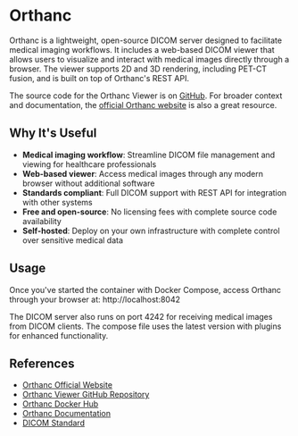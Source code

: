 # Orthanc

Orthanc is a lightweight, open-source DICOM server designed to facilitate medical imaging workflows. It includes a web-based DICOM viewer that allows users to visualize and interact with medical images directly through a browser. The viewer supports 2D and 3D rendering, including PET-CT fusion, and is built on top of Orthanc's REST API.

The source code for the Orthanc Viewer is on [GitHub](https://github.com/npettiaux/orthanc-viewer). For broader context and documentation, the [official Orthanc website](https://www.orthanc-server.com/) is also a great resource.


## Why It's Useful

- **Medical imaging workflow**: Streamline DICOM file management and viewing for healthcare professionals
- **Web-based viewer**: Access medical images through any modern browser without additional software
- **Standards compliant**: Full DICOM support with REST API for integration with other systems
- **Free and open-source**: No licensing fees with complete source code availability
- **Self-hosted**: Deploy on your own infrastructure with complete control over sensitive medical data


## Usage

Once you've started the container with Docker Compose, access Orthanc through your browser at: http://localhost:8042

The DICOM server also runs on port 4242 for receiving medical images from DICOM clients. The compose file uses the latest version with plugins for enhanced functionality.


## References

- [Orthanc Official Website](https://www.orthanc-server.com/)
- [Orthanc Viewer GitHub Repository](https://github.com/npettiaux/orthanc-viewer)
- [Orthanc Docker Hub](https://hub.docker.com/r/jodogne/orthanc-plugins)
- [Orthanc Documentation](https://book.orthanc-server.com/)
- [DICOM Standard](https://www.dicomstandard.org/)


